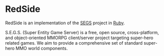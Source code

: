 RedSide
=======

RedSide is an implementation of the [SEGS](http://segs.nemerle.eu/) project in [Ruby](https://www.ruby-lang.org/).

S.E.G.S. (Super Entity Game Server) is a free, open source, cross-platform, and object-oriented MMORPG client/server 
project targeting super-hero related games. We aim to provide a comprehensive set of standard super-hero MMO world 
components.
